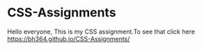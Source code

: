# CSS-Assignments
Hello everyone,
      This is my CSS assignment.To see that click here  https://bh364.github.io/CSS-Assignments/
